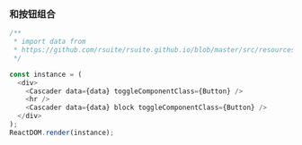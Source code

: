 ### 和按钮组合

<!--start-code-->

```js
/**
 * import data from
 * https://github.com/rsuite/rsuite.github.io/blob/master/src/resources/data/province.js
 */

const instance = (
  <div>
    <Cascader data={data} toggleComponentClass={Button} />
    <hr />
    <Cascader data={data} block toggleComponentClass={Button} />
  </div>
);
ReactDOM.render(instance);
```

<!--end-code-->
